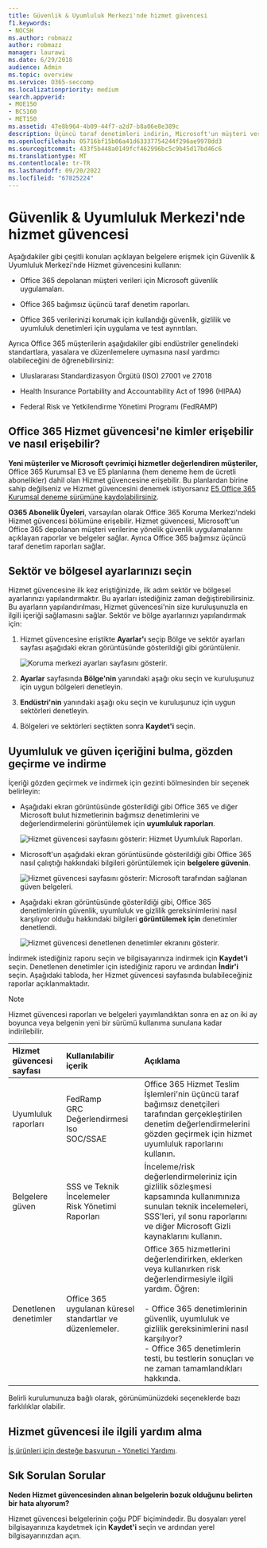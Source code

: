 ```yaml
---
title: Güvenlik & Uyumluluk Merkezi'nde hizmet güvencesi
f1.keywords:
- NOCSH
ms.author: robmazz
author: robmazz
manager: laurawi
ms.date: 6/29/2018
audience: Admin
ms.topic: overview
ms.service: O365-seccomp
ms.localizationpriority: medium
search.appverid:
- MOE150
- BCS160
- MET150
ms.assetid: 47e8b964-4b09-44f7-a2d7-b8a06e8e389c
description: Üçüncü taraf denetimleri indirin, Microsoft'un müşteri verilerini nasıl güvende tuttuğunu öğrenin ve Office 365 kullandığınızda ISO, HIPAA, FINRA ve FedRAMP ile nasıl uyumlu olabileceğinizi öğrenin.
ms.openlocfilehash: 05716bf15b06a41d63337754244f296ae9978dd3
ms.sourcegitcommit: 433f5b448a0149fcf462996bc5c9b45d17bd46c6
ms.translationtype: MT
ms.contentlocale: tr-TR
ms.lasthandoff: 09/20/2022
ms.locfileid: "67825224"
---
```

# <a name="service-assurance-in-the-security--compliance-center"></a>Güvenlik & Uyumluluk Merkezi'nde hizmet güvencesi

Aşağıdakiler gibi çeşitli konuları açıklayan belgelere erişmek için Güvenlik & Uyumluluk Merkezi'nde Hizmet güvencesini kullanın: 
  
- Office 365 depolanan müşteri verileri için Microsoft güvenlik uygulamaları. 
    
- Office 365 bağımsız üçüncü taraf denetim raporları. 
    
- Office 365 verilerinizi korumak için kullandığı güvenlik, gizlilik ve uyumluluk denetimleri için uygulama ve test ayrıntıları. 
    
Ayrıca Office 365 müşterilerin aşağıdakiler gibi endüstriler genelindeki standartlara, yasalara ve düzenlemelere uymasına nasıl yardımcı olabileceğini de öğrenebilirsiniz:
  
-  Uluslararası Standardizasyon Örgütü (ISO) 27001 ve 27018 
    
- Health Insurance Portability and Accountability Act of 1996 (HIPAA)
    
- Federal Risk ve Yetkilendirme Yönetimi Programı (FedRAMP)
    
## <a name="who-can-access-office-365-service-assurance-and-how"></a>Office 365 Hizmet güvencesi'ne kimler erişebilir ve nasıl erişebilir?

 **Yeni müşteriler ve Microsoft çevrimiçi hizmetler değerlendiren müşteriler,** Office 365 Kurumsal E3 ve E5 planlarına (hem deneme hem de ücretli abonelikler) dahil olan Hizmet güvencesine erişebilir. Bu planlardan birine sahip değilseniz ve Hizmet güvencesini denemek istiyorsanız [E5 Office 365 Kurumsal deneme sürümüne kaydolabilirsiniz](https://go.microsoft.com/fwlink/p/?LinkID=698279).
  
 **O365 Abonelik Üyeleri**, varsayılan olarak Office 365 Koruma Merkezi'ndeki Hizmet güvencesi bölümüne erişebilir. Hizmet güvencesi, Microsoft'un Office 365 depolanan müşteri verilerine yönelik güvenlik uygulamalarını açıklayan raporlar ve belgeler sağlar. Ayrıca Office 365 bağımsız üçüncü taraf denetim raporları sağlar.
 
## <a name="choose-your-industry-and-regional-settings"></a>Sektör ve bölgesel ayarlarınızı seçin
<a name="Chooseyourindustryregional"> </a>

Hizmet güvencesine ilk kez eriştiğinizde, ilk adım sektör ve bölgesel ayarlarınızı yapılandırmaktır. Bu ayarları istediğiniz zaman değiştirebilirsiniz. Bu ayarların yapılandırılması, Hizmet güvencesi'nin size kuruluşunuzla en ilgili içeriği sağlamasını sağlar. Sektör ve bölge ayarlarınızı yapılandırmak için:
  
1. Hizmet güvencesine eriştikte **Ayarlar'ı** seçip Bölge ve sektör ayarları sayfası aşağıdaki ekran görüntüsünde gösterildiği gibi görüntülenir. 
    
    ![Koruma merkezi ayarları sayfasını gösterir.](../media/101716e8-9c0a-4839-a2c0-f6aacf64eb9d.png)
  
2. **Ayarlar** sayfasında **Bölge'nin** yanındaki aşağı oku seçin ve kuruluşunuz için uygun bölgeleri denetleyin. 
    
3. **Endüstri'nin** yanındaki aşağı oku seçin ve kuruluşunuz için uygun sektörleri denetleyin. 
    
4. Bölgeleri ve sektörleri seçtikten sonra **Kaydet'i** seçin.
    
## <a name="find-review-and-download-compliance-and-trust-content"></a>Uyumluluk ve güven içeriğini bulma, gözden geçirme ve indirme
<a name="Chooseyourindustryregional"> </a>

İçeriği gözden geçirmek ve indirmek için gezinti bölmesinden bir seçenek belirleyin:
  
- Aşağıdaki ekran görüntüsünde gösterildiği gibi Office 365 ve diğer Microsoft bulut hizmetlerinin bağımsız denetimlerini ve değerlendirmelerini görüntülemek için **uyumluluk raporları**. 
    
    ![Hizmet güvencesi sayfasını gösterir: Hizmet Uyumluluk Raporları.](../media/149f2181-a558-4963-85e5-8d5ebc7cdac8.png)
  
- Microsoft'un aşağıdaki ekran görüntüsünde gösterildiği gibi Office 365 nasıl çalıştığı hakkındaki bilgileri görüntülemek için **belgelere güvenin**. 
    
    ![Hizmet güvencesi sayfasını gösterir: Microsoft tarafından sağlanan güven belgeleri.](../media/5dd4e89a-25a2-45e7-8d6c-a5c5b9237327.png)
  
- Aşağıdaki ekran görüntüsünde gösterildiği gibi, Office 365 denetimlerinin güvenlik, uyumluluk ve gizlilik gereksinimlerini nasıl karşılıyor olduğu hakkındaki bilgileri **görüntülemek için** denetimler denetlendi. 
    
    ![Hizmet güvencesi denetlenen denetimler ekranını gösterir.](../media/4baf252b-603d-45e0-af12-32616154df65.png)
  
İndirmek istediğiniz raporu seçin ve bilgisayarınıza indirmek için **Kaydet'i** seçin. Denetlenen denetimler için istediğiniz raporu ve ardından **İndir'i** seçin. Aşağıdaki tabloda, her Hizmet güvencesi sayfasında bulabileceğiniz raporlar açıklanmaktadır. 
  
> [!NOTE]
> Hizmet güvencesi raporları ve belgeleri yayımlandıktan sonra en az on iki ay boyunca veya belgenin yeni bir sürümü kullanıma sunulana kadar indirilebilir. 
  
|**Hizmet güvencesi sayfası**|**Kullanılabilir içerik**|**Açıklama**|
|:-----|:-----|:-----|
|Uyumluluk raporları  <br/> | FedRamp  <br/>  GRC Değerlendirmesi  <br/>  Iso  <br/>  SOC/SSAE  <br/> |Office 365 Hizmet Teslim İşlemleri'nin üçüncü taraf bağımsız denetçileri tarafından gerçekleştirilen denetim değerlendirmelerini gözden geçirmek için hizmet uyumluluk raporlarını kullanın.  <br/> |
|Belgelere güven  <br/> | SSS ve Teknik İncelemeler  <br/>  Risk Yönetimi Raporları  <br/> |İnceleme/risk değerlendirmeleriniz için gizlilik sözleşmesi kapsamında kullanımınıza sunulan teknik incelemeleri, SSS'leri, yıl sonu raporlarını ve diğer Microsoft Gizli kaynaklarını kullanın.  <br/> |
|Denetlenen denetimler  <br/> |Office 365 uygulanan küresel standartlar ve düzenlemeler.  <br/> | Office 365 hizmetlerini değerlendirirken, eklerken veya kullanırken risk değerlendirmesiyle ilgili yardım. Öğren:  <br/> <br/>- Office 365 denetimlerinin güvenlik, uyumluluk ve gizlilik gereksinimlerini nasıl karşılıyor?  <br/>- Office 365 denetimlerin testi, bu testlerin sonuçları ve ne zaman tamamlandıkları hakkında.  <br/> |
   
Belirli kurulumunuza bağlı olarak, görünümünüzdeki seçeneklerde bazı farklılıklar olabilir.
    
## <a name="get-help-with-service-assurance"></a>Hizmet güvencesi ile ilgili yardım alma
<a name="addother"> </a>

[İş ürünleri için desteğe başvurun - Yönetici Yardımı](../admin/get-help-support.md).
  
## <a name="frequently-asked-questions"></a>Sık Sorulan Sorular
<a name="addother"> </a>

 **Neden Hizmet güvencesinden alınan belgelerin bozuk olduğunu belirten bir hata alıyorum?**
  
Hizmet güvencesi belgelerinin çoğu PDF biçimindedir. Bu dosyaları yerel bilgisayarınıza kaydetmek için **Kaydet'i** seçin ve ardından yerel bilgisayarınızdan açın.